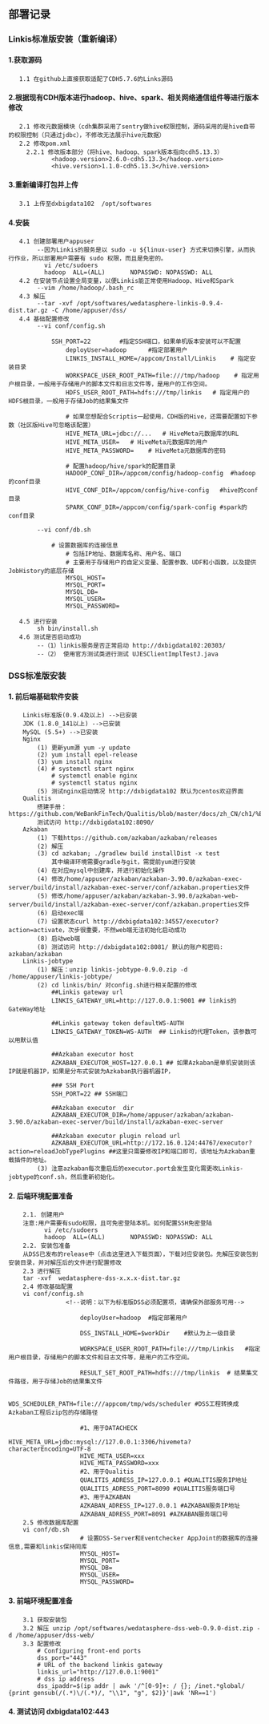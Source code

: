 ## 部署记录

### Linkis标准版安装（重新编译）
#### 1.获取源码
       1.1 在github上直接获取适配了CDH5.7.6的Links源码
#### 2.根据现有CDH版本进行hadoop、hive、spark、相关网络通信组件等进行版本修改
       2.1 修改元数据模块（cdh集群采用了sentry做hive权限控制，源码采用的是hive自带的权限控制（只通过jdbc），不修改无法展示hive元数据）
       2.2 修改pom.xml
         2.2.1 修改版本部分（将hive、hadoop、spark版本指向cdh5.13.3）
                <hadoop.version>2.6.0-cdh5.13.3</hadoop.version>
                <hive.version>1.1.0-cdh5.13.3</hive.version>
#### 3.重新编译打包并上传
       3.1 上传至dxbigdata102  /opt/softwares
#### 4.安装
       4.1 创建部署用户appuser
            --因为Linkis的服务是以 sudo -u ${linux-user} 方式来切换引擎，从而执行作业，所以部署用户需要有 sudo 权限，而且是免密的。
              vi /etc/sudoers
              hadoop  ALL=(ALL)       NOPASSWD: NOPASSWD: ALL
       4.2 在安装节点设置全局变量，以便Linkis能正常使用Hadoop、Hive和Spark
            --vim /home/hadoop/.bash_rc
       4.3 解压 
            --tar -xvf /opt/softwares/wedatasphere-linkis-0.9.4-dist.tar.gz -C /home/appuser/dss/
       4.4 基础配置修改
            --vi conf/config.sh  
            
                SSH_PORT=22        #指定SSH端口，如果单机版本安装可以不配置
                    deployUser=hadoop      #指定部署用户
                    LINKIS_INSTALL_HOME=/appcom/Install/Linkis    # 指定安装目录
                    WORKSPACE_USER_ROOT_PATH=file:///tmp/hadoop    # 指定用户根目录，一般用于存储用户的脚本文件和日志文件等，是用户的工作空间。
                    HDFS_USER_ROOT_PATH=hdfs:///tmp/linkis   # 指定用户的HDFS根目录，一般用于存储Job的结果集文件
                
                    # 如果您想配合Scriptis一起使用，CDH版的Hive，还需要配置如下参数（社区版Hive可忽略该配置）
                    HIVE_META_URL=jdbc://...   # HiveMeta元数据库的URL
                    HIVE_META_USER=   # HiveMeta元数据库的用户
                    HIVE_META_PASSWORD=    # HiveMeta元数据库的密码
                    
                    # 配置hadoop/hive/spark的配置目录 
                    HADOOP_CONF_DIR=/appcom/config/hadoop-config  #hadoop的conf目录
                    HIVE_CONF_DIR=/appcom/config/hive-config   #hive的conf目录
                    SPARK_CONF_DIR=/appcom/config/spark-config #spark的conf目录
                    
            --vi conf/db.sh 
            
                # 设置数据库的连接信息
                    # 包括IP地址、数据库名称、用户名、端口
                    # 主要用于存储用户的自定义变量、配置参数、UDF和小函数，以及提供JobHistory的底层存储
                    MYSQL_HOST=
                    MYSQL_PORT=
                    MYSQL_DB=
                    MYSQL_USER=
                    MYSQL_PASSWORD=
                    
       4.5 进行安装
            sh bin/install.sh
       4.6 测试是否启动成功
            --（1）linkis服务是否正常启动 http://dxbigdata102:20303/
            --（2） 使用官方测试类进行测试 UJESClientImplTestJ.java
### DSS标准版安装
#### 1. 前后端基础软件安装
        Linkis标准版(0.9.4及以上) -->已安装
        JDK (1.8.0_141以上) -->已安装
        MySQL (5.5+) -->已安装
        Nginx
            (1) 更新yum源 yum -y update
            (2) yum install epel-release
            (3) yum install nginx
            (4) # systemctl start nginx
                # systemctl enable nginx
                # systemctl status nginx
            (5) 测试nginx启动情况 http://dxbigdata102 默认为centos欢迎界面
        Qualitis
            搭建手册：https://github.com/WeBankFinTech/Qualitis/blob/master/docs/zh_CN/ch1/%E5%BF%AB%E9%80%9F%E6%90%AD%E5%BB%BA%E6%89%8B%E5%86%8C%E2%80%94%E2%80%94%E5%8D%95%E6%9C%BA%E7%89%88.md
            测试访问 http://dxbigdata102:8090/
        Azkaban
            (1) 下载https://github.com/azkaban/azkaban/releases
            (2) 解压
            (3) cd azkaban; ./gradlew build installDist -x test 
                其中编译环境需要gradle与git，需提前yum进行安装
            (4) 在对应mysql中创建库，并进行初始化操作
            (4) 修改/home/appuser/azkaban/azkaban-3.90.0/azkaban-exec-server/build/install/azkaban-exec-server/conf/azkaban.properties文件
            (5) 修改/home/appuser/azkaban/azkaban-3.90.0/azkaban-web-server/build/install/azkaban-exec-server/conf/azkaban.properties文件
            (6) 启动exec端
            (7) 设置状态curl http://dxbigdata102:34557/executor?action=activate，次步很重要，不然web端无法初始化启动成功
            (8) 启动web端
            (8) 测试访问 http://dxbigdata102:8081/ 默认的账户和密码: azkaban/azkaban
        Linkis-jobtype
            (1) 解压：unzip linkis-jobtype-0.9.0.zip -d /home/appuser/linkis-jobtype/
            (2) cd linkis/bin/ 对config.sh进行相关配置的修改
                ##Linkis gateway url 
                LINKIS_GATEWAY_URL=http://127.0.0.1:9001 ## linkis的GateWay地址
                
                ##Linkis gateway token defaultWS-AUTH 
                LINKIS_GATEWAY_TOKEN=WS-AUTH  ## Linkis的代理Token，该参数可以用默认值
                
                ##Azkaban executor host 
                AZKABAN_EXECUTOR_HOST=127.0.0.1 ## 如果Azkaban是单机安装则该IP就是机器IP，如果是分布式安装为Azkaban执行器机器IP，
                
                ### SSH Port 
                SSH_PORT=22 ## SSH端口
                
                ##Azkaban executor  dir 
                AZKABAN_EXECUTOR_DIR=/home/appuser/azkaban/azkaban-3.90.0/azkaban-exec-server/build/install/azkaban-exec-server
                
                ##Azkaban executor plugin reload url
                AZKABAN_EXECUTOR_URL=http://172.16.0.124:44767/executor?action=reloadJobTypePlugins ##这里只需要修改IP和端口即可，该地址为Azkaban重载插件的地址。
            (3) 注意azkaban每次重启后的executor.port会发生变化需更改Linkis-jobtype的conf.sh，然后重新初始化。
#### 2. 后端环境配置准备
        2.1. 创建用户 
        注意:用户需要有sudo权限，且可免密登陆本机。如何配置SSH免密登陆
              vi /etc/sudoers
              hadoop  ALL=(ALL)       NOPASSWD: NOPASSWD: ALL 
        2.2. 安装包准备
        从DSS已发布的release中（点击这里进入下载页面），下载对应安装包。先解压安装包到安装目录，并对解压后的文件进行配置修改
        2.3 进行解压
        tar -xvf  wedatasphere-dss-x.x.x-dist.tar.gz
        2.4 修改基础配置
        vi conf/config.sh  
                    <!--说明：以下为标准版DSS必须配置项，请确保外部服务可用-->
                    
                        deployUser=hadoop  #指定部署用户
                    
                        DSS_INSTALL_HOME=$workDir    #默认为上一级目录  
                        
                        WORKSPACE_USER_ROOT_PATH=file:///tmp/Linkis   #指定用户根目录，存储用户的脚本文件和日志文件等，是用户的工作空间。
                    
                        RESULT_SET_ROOT_PATH=hdfs:///tmp/linkis  # 结果集文件路径，用于存储Job的结果集文件 
                        
                        WDS_SCHEDULER_PATH=file:///appcom/tmp/wds/scheduler #DSS工程转换成Azkaban工程后zip包的存储路径
                    
                        #1、用于DATACHECK
                        HIVE_META_URL=jdbc:mysql://127.0.0.1:3306/hivemeta?characterEncoding=UTF-8
                        HIVE_META_USER=xxx
                        HIVE_META_PASSWORD=xxx
                        #2、用于Qualitis
                        QUALITIS_ADRESS_IP=127.0.0.1 #QUALITIS服务IP地址
                        QUALITIS_ADRESS_PORT=8090 #QUALITIS服务端口号 
                        #3、用于AZKABAN
                        AZKABAN_ADRESS_IP=127.0.0.1 #AZKABAN服务IP地址
                        AZKABAN_ADRESS_PORT=8091 #AZKABAN服务端口号
        2.5 修改数据库配置
        vi conf/db.sh 
                        # 设置DSS-Server和Eventchecker AppJoint的数据库的连接信息,需要和linkis保持同库
                        MYSQL_HOST=
                        MYSQL_PORT=
                        MYSQL_DB=
                        MYSQL_USER=
                        MYSQL_PASSWORD=
#### 3. 前端环境配置准备
        3.1 获取安装包
        3.2 解压 unzip /opt/softwares/wedatasphere-dss-web-0.9.0-dist.zip -d /home/appuser/dss-web/
        3.3 配置修改
            # Configuring front-end ports
            dss_port="443"
            # URL of the backend linkis gateway
            linkis_url="http://127.0.0.1:9001"
            # dss ip address
            dss_ipaddr=$(ip addr | awk '/^[0-9]+: / {}; /inet.*global/ {print gensub(/(.*)\/(.*)/, "\\1", "g", $2)}'|awk 'NR==1')
#### 4. 测试访问 dxbigdata102:443
